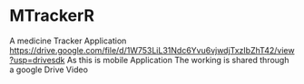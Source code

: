 # MTrackerR
 A medicine Tracker Application https://drive.google.com/file/d/1W753LiL31Ndc6Yvu6vjwdjTxzIbZhT42/view?usp=drivesdk
As this is mobile Application The working is shared through a google Drive Video
